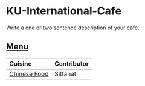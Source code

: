 # KU-International-Cafe

Write a one or two sentence description of your cafe.

## [Menu](menu.md)

| Cuisine                               | Contributor        |
|:--------------------------------------|--------------------|
| [Chinese Food](menu.md#Chinese-Food)      | Sittanat      |


